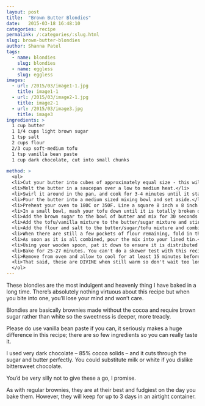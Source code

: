 ```yaml
---
layout: post
title:  "Brown Butter Blondies"
date:   2015-03-18 16:48:10
categories: recipe
permalink: /:categories/:slug.html
slug: brown-butter-blondies
author: Shanna Patel
tags: 
  - name: blondies
    slug: blondies
  - name: eggless
    slug: eggless
images: 
  - url: /2015/03/image1-1.jpg
    title: image1-1
  - url: /2015/03/image2-1.jpg
    title: image2-1
  - url: /2015/03/image3.jpg
    title: image3
ingredients: >
  1 cup butter
  1 1/4 cups light brown sugar
  1 tsp salt
  2 cups flour
  2/3 cup soft-medium tofu
  1 tsp vanilla bean paste
  1 cup dark chocolate, cut into small chunks
  
method: >
  <ol>
  <li>Cut your butter into cubes of approximately equal size - this will allow it all to melt at the same rate.</li>
  <li>Melt the butter in a saucepan over a low to medium heat.</li>
  <li>Swirl it around in the pan, and cook for 3-4 minutes until it starts to smell nutty.</li>
  <li>Pour the butter into a medium sized mixing bowl and set aside.</li>
  <li>Preheat your oven to 180C or 350F. Line a square 8 inch x 8 inch baking tin with parchment paper.</li>
  <li>In a small bowl, mash your tofu down until it is totally broken down. Mix in the vanilla bean paste.</li>
  <li>Add the brown sugar to the bowl of butter and mix for 30 seconds with a wooden spoon.</li>
  <li>Add the tofu/vanilla mixture to the butter/sugar mixture and stir for 30 seconds.</li>
  <li>Add the flour and salt to the butter/sugar/tofu mixture and combine slowly.</li>
  <li>When there are still a few pockets of flour remaining, fold in the chocolate chunks.</li>
  <li>As soon as it is all combined, pour the mix into your lined tin.</li>
  <li>Using your wooden spoon, pat it down to ensure it is distributed evenly.</li>
  <li>Bake for 25-27 minutes. You can't do a skewer test with this recipe but the blondies will be firm at the edges and ever so slightly browned.</li>
  <li>Remove from oven and allow to cool for at least 15 minutes before attempting to cut - it won't cut cleanly if you do it too soon.</li>
  <li>That said, these are DIVINE when still warm so don't wait too long!</li>
  </ol>
---
```

<p>These blondies are the most indulgent and heavenly thing I have baked in a long time. There’s absolutely nothing virtuous about this recipe but when you bite into one, you’ll lose your mind and won’t care.</p>
<p>Blondies are basically brownies made without the cocoa and require brown sugar rather than white so the sweetness is deeper, more treacly.</p>
<p>Please do use vanilla bean paste if you can, it seriously makes a huge difference in this recipe; there are so few ingredients so you can really taste it.</p>
<p>I used very dark chocolate – 85% cocoa solids – and it cuts through the sugar and butter perfectly. You could substitute milk or white if you dislike bittersweet chocolate.</p>
<p>You’d be very silly not to give these a go, I promise.</p>
<p>As with regular brownies, they are at their best and fudgiest on the day you bake them. However, they will keep for up to 3 days in an airtight container.</p>

